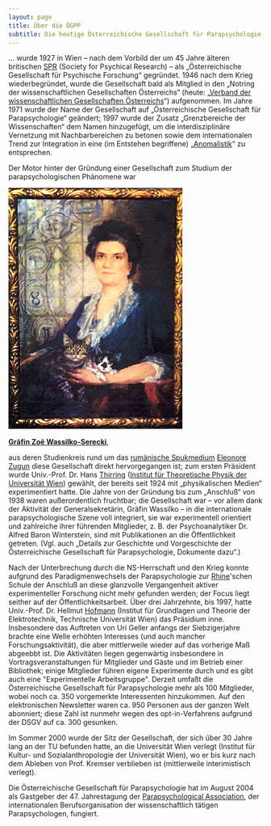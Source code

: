```yaml
---
layout: page
title: Über die ÖGPP
subtitle: Die heutige Österreichische Gesellschaft für Parapsychologie und Grenzbereiche der Wissenschaften
---
```


... wurde 1927 in Wien – nach dem Vorbild der um 45 Jahre älteren britischen [SPR](http://www.spr.ac.uk/) (Society for Psychical Research) – als „Österreichische Gesellschaft für Psychische Forschung“  gegründet. 1946 nach dem Krieg wiederbegründet, wurde die Gesellschaft bald als Mitglied in den „Notring der wissenschaftlichen Gesellschaften Österreichs“ (heute: „[Verband der wissenschaftlichen Gesellschaften Österreichs](http://www.vwgoe.at/)“) aufgenommen. Im Jahre 1971 wurde der Name der Gesellschaft  auf „Österreichische Gesellschaft für Parapsychologie“ geändert; 1997 wurde der Zusatz „Grenzbereiche der Wissenschaften“ dem Namen hinzugefügt, um die interdisziplinäre Vernetzung mit Nachbarbereichen zu betonen sowie dem internationalen Trend zur Integration in eine (im Entstehen begriffene) „[Anomalistik](http://www.anomalistik.de/ano.pdf)“ zu entsprechen.

Der Motor hinter der Gründung einer Gesellschaft zum Studium der parapsychologischen Phänomene war 

![wassilk2.gif](assets/img/wassilk2.gif)

**[Gräfin Zoë Wassilko-Serecki](details/zugun.md)**,

aus deren Studienkreis rund um das [rumänische Spukmedium](http://www.rosebudmagazine.com/mystery/zugun/index.html) [Eleonore Zugun](details/zugun.md) diese Gesellschaft direkt hervorgegangen ist; zum ersten Präsident wurde Univ.-Prof. Dr. Hans [Thirring](http://de.wikipedia.org/wiki/Hans_Thirring) ([Institut für Theoretische Physik der Universität Wien](https://physik.univie.ac.at/)) gewählt, der bereits seit 1924 mit „physikalischen Medien“ experimentiert hatte. Die Jahre von der Gründung bis zum „Anschluß“ von 1938 waren außerordentlich fruchtbar; die Gesellschaft war – vor allem dank der Aktivität der Generalsekretärin, Gräfin Wassilko – in die internationale parapsychologische Szene voll integriert, sie war experimentell orientiert und zahlreiche ihrer führenden Mitglieder, z. B. der Psychoanalytiker Dr. Alfred Baron Winterstein, sind mit Publikationen an die Öffentlichkeit getreten.   (Vgl. auch „Details zur Geschichte und Vorgeschichte der Österreichische Gesellschaft für Parapsychologie, Dokumente dazu“.)

Nach der Unterbrechung durch die NS-Herrschaft und den Krieg konnte aufgrund des Paradigmenwechsels der Parapsychologie zur [Rhine](http://www.rhine.org/)'schen Schule der Anschluß an diese glanzvolle Vergangenheit aktiver experimenteller Forschung nicht mehr gefunden werden; der Focus liegt seither auf der Öffentlichkeitsarbeit. Über drei Jahrzehnte, bis 1997, hatte Univ.-Prof. Dr. Hellmut [Hofmann](details/hofmann-nachruf.md) (Institut für Grundlagen und Theorie der Elektrotechnik, Technische Universität Wien) das Präsidium inne.  Insbesondere das Auftreten von Uri Geller anfangs der Siebzigerjahre brachte eine Welle erhöhten Interesses (und auch mancher Forschungsaktivität), die aber mittlerweile wieder auf das vorherige Maß abgeebbt ist. Die Aktivitäten liegen gegenwärtig insbesondere in Vortragsveranstaltungen für Mitglieder und Gäste und im Betrieb einer Bibliothek; einige Mitglieder führen eigene Experimente durch und es gibt auch eine "Experimentelle Arbeitsgruppe".  Derzeit umfaßt die Österreichische Gesellschaft für Parapsychologie mehr als 100 Mitglieder, wobei noch ca. 350 vorgemerkte Interessenten hinzukommen. Auf den elektronischen Newsletter waren ca. 950 Personen aus der ganzen Welt abonniert; diese Zahl ist nunmehr wegen des opt-in-Verfahrens aufgrund der DSGV auf ca. 300 gesunken.

Im Sommer 2000 wurde der Sitz der Gesellschaft, der sich über 30 Jahre lang an der TU befunden hatte, an die Universität Wien verlegt (Institut für Kultur- und Sozialanthropologie der Universität Wien), wo er bis kurz nach dem Ableben von Prof. Kremser verblieben ist (mittlerweile interimistisch verlegt).

Die Österreichische Gesellschaft für Parapsychologie hat im August 2004 als Gastgeber der 47. Jahrestagung der [Parapsychological Association](http://www.parapsych.org/), der internationalen Berufsorganisation der wissenschaftlich tätigen Parapsychologen, fungiert.
